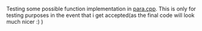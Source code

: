 Testing some possible function implementation
in [para.cpp](para.cpp). This is only for testing purposes
in the event that i get accepted(as the final code will look much nicer :) )
